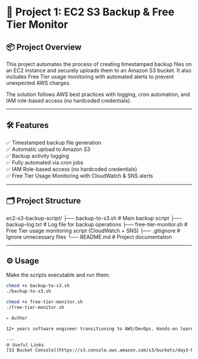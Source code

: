 # 🚀 Project 1: EC2 S3 Backup & Free Tier Monitor

## 📦 Project Overview  
This project automates the process of creating timestamped backup files on an EC2 instance and securely uploads them to an Amazon S3 bucket. It also includes Free Tier usage monitoring with automated alerts to prevent unexpected AWS charges.  

The solution follows AWS best practices with logging, cron automation, and IAM role-based access (no hardcoded credentials).

---

## 🛠️ Features  
✅ Timestamped backup file generation  
✅ Automatic upload to Amazon S3  
✅ Backup activity logging  
✅ Fully automated via cron jobs  
✅ IAM Role-based access (no hardcoded credentials)  
✅ Free Tier Usage Monitoring with CloudWatch & SNS alerts  

---

## 🗂️ Project Structure  
ec2-s3-backup-script/
├── backup-to-s3.sh # Main backup script
├── backup-log.txt # Log file for backup operations
├── free-tier-monitor.sh # Free Tier usage monitoring script (CloudWatch + SNS)
├── .gitignore # Ignore unnecessary files
└── README.md # Project documentation

---

## ⚙️ Usage  

Make the scripts executable and run them:

```bash
chmod +x backup-to-s3.sh
./backup-to-s3.sh

chmod +x free-tier-monitor.sh
./free-tier-monitor.sh

✍️ Author

12+ years software engineer transitioning to AWS/DevOps. Hands-on learner building real-world cloud projects.

---
🌐 Useful Links  
[S3 Bucket Console](https://s3.console.aws.amazon.com/s3/buckets/day3-bucket-taimoor)
